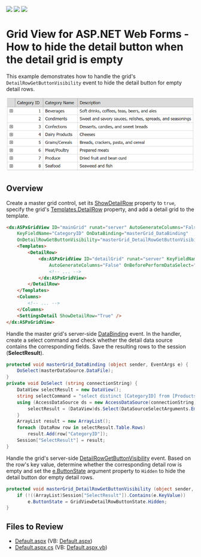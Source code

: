 <!-- default badges list -->
![](https://img.shields.io/endpoint?url=https://codecentral.devexpress.com/api/v1/VersionRange/128534443/13.1.4%2B)
[![](https://img.shields.io/badge/Open_in_DevExpress_Support_Center-FF7200?style=flat-square&logo=DevExpress&logoColor=white)](https://supportcenter.devexpress.com/ticket/details/E2537)
[![](https://img.shields.io/badge/📖_How_to_use_DevExpress_Examples-e9f6fc?style=flat-square)](https://docs.devexpress.com/GeneralInformation/403183)
<!-- default badges end -->
# Grid View for ASP.NET Web Forms - How to hide the detail button when the detail grid is empty

This example demonstrates how to handle the grid's `DetailRowGetButtonVisibility` event to hide the detail button for empty detail rows.

![Hide detail button for empty detail rows](HideDetailButton.png)

## Overview

Create a master grid control, set its [ShowDetailRow](https://docs.devexpress.com/AspNet/DevExpress.Web.ASPxGridViewDetailSettings.ShowDetailRow) property to `true`, specify the grid's [Templates.DetailRow](https://docs.devexpress.com/AspNet/DevExpress.Web.GridViewTemplates.DetailRow) property, and add a detail grid to the template.

```aspx
<dx:ASPxGridView ID="mainGrid" runat="server" AutoGenerateColumns="False" DataSourceID="masterDataSource"
    KeyFieldName="CategoryID" OnDataBinding="masterGrid_DataBinding"
    OnDetailRowGetButtonVisibility="masterGrid_DetailRowGetButtonVisibility">
    <Templates>
        <DetailRow>
            <dx:ASPxGridView ID="detailGrid" runat="server" KeyFieldName="ProductID" DataSourceID="dsDetail"
                AutoGenerateColumns="False" OnBeforePerformDataSelect="detailGrid_BeforePerformDataSelect" >
                <!-- ... -->
            </dx:ASPxGridView>
        </DetailRow>
    </Templates>
    <Columns>
        <!-- ... -->
    </Columns>
    <SettingsDetail ShowDetailRow="True" />
</dx:ASPxGridView>
```

Handle the master grid's server-side [DataBinding](https://learn.microsoft.com/en-us/dotnet/api/system.web.ui.control.databinding?view=netframework-4.8.1) event. In the handler, create a select command and check whether the detail data source contains the corresponding fields. Save the resulting rows to the session (**SelectResult**).

```cs
protected void masterGrid_DataBinding (object sender, EventArgs e) {
    DoSelect(masterDataSource.DataFile);
}
private void DoSelect (string connectionString) {
    DataView selectResult = new DataView();
    string selectCommand = "select distinct [CategoryID] from [Products]";
    using (AccessDataSource ds = new AccessDataSource(connectionString, selectCommand)) {
        selectResult = (DataView)ds.Select(DataSourceSelectArguments.Empty);
    }
    ArrayList result = new ArrayList();
    foreach (DataRow row in selectResult.Table.Rows)
        result.Add(row["CategoryID"]);
    Session["SelectResult"] = result;
}
```

Handle the grid's server-side [DetailRowGetButtonVisibility](https://docs.devexpress.com/AspNet/DevExpress.Web.ASPxGridView.DetailRowGetButtonVisibility) event. Based on the row's key value, determine whether the corresponding detail row is empty and set the [e.ButtonState](https://docs.devexpress.com/AspNet/DevExpress.Web.ASPxGridViewDetailRowButtonEventArgs.ButtonState) argument property to `Hidden` to hide the detail button dor empty detail rows.

```cs
protected void masterGrid_DetailRowGetButtonVisibility (object sender, ASPxGridViewDetailRowButtonEventArgs e) {
    if (!((ArrayList)Session["SelectResult"]).Contains(e.KeyValue))
        e.ButtonState = GridViewDetailRowButtonState.Hidden;
}
```

## Files to Review

* [Default.aspx](./CS/Default.aspx) (VB: [Default.aspx](./VB/Default.aspx))
* [Default.aspx.cs](./CS/Default.aspx.cs) (VB: [Default.aspx.vb](./VB/Default.aspx.vb))

